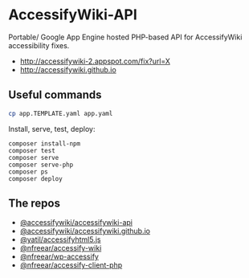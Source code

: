 
# AccessifyWiki-API

Portable/ Google App Engine hosted PHP-based API for AccessifyWiki accessibility fixes.

* <http://accessifywiki-2.appspot.com/fix?url=X>
* <http://accessifywiki.github.io>

## Useful commands

```sh
cp app.TEMPLATE.yaml app.yaml
```

Install, serve, test, deploy:

```
composer install-npm
composer test
composer serve
composer serve-php
composer ps
composer deploy
```

## The repos

* [@accessifywiki/accessifywiki-api][]
* [@accessifywiki/accessifywiki.github.io][]
* [@yatil/accessifyhtml5.js][]
* [@nfreear/accessify-wiki][]
* [@nfreear/wp-accessify][]
* [@nfreear/accessify-client-php][]


[@accessifywiki/accessifywiki-api]: https://github.com/accessifywiki/accessifywiki-api
[@accessifywiki/accessifywiki.github.io]: https://github.com/accessifywiki/accessifywiki.github.io
[@yatil/accessifyhtml5.js]: https://github.com/yatil/accessifyhtml5.js
[@nfreear/accessify-wiki]: https://github.com/nfreear/accessify-wiki "Legacy Python/webapp2-based service"
[@nfreear/wp-accessify]: https://github.com/nfreear/wp-accessify "WordPress plugin"
[@nfreear/accessify-client-php]: https://github.com/nfreear/accessify-client-php "PHP client library"


[End]: //end.
